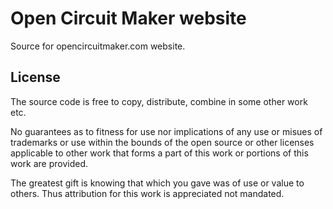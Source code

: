 # Open Circuit Maker website

Source for opencircuitmaker.com website.

## License

The source code is free to copy, distribute, combine in some other work etc.

No guarantees as to fitness for use nor implications of any use or misues of trademarks or use within the bounds of the open source or other licenses applicable to other work that forms a part of this work or portions of this work are provided.

The greatest gift is knowing that which you gave was of use or value to others. Thus attribution for this work is appreciated not mandated.
